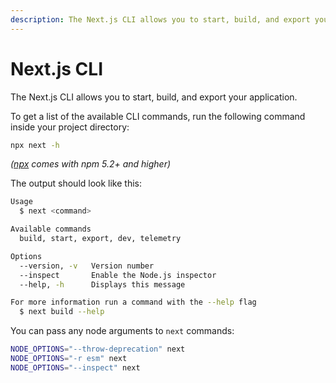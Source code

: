 ```yaml
---
description: The Next.js CLI allows you to start, build, and export your application. Learn more about it here.
---
```


# Next.js CLI

The Next.js CLI allows you to start, build, and export your application.

To get a list of the available CLI commands, run the following command inside your project directory:

```bash
npx next -h
```

_([npx](https://medium.com/@maybekatz/introducing-npx-an-npm-package-runner-55f7d4bd282b) comes with npm 5.2+ and higher)_

The output should look like this:

```bash
Usage
  $ next <command>

Available commands
  build, start, export, dev, telemetry

Options
  --version, -v   Version number
  --inspect       Enable the Node.js inspector
  --help, -h      Displays this message

For more information run a command with the --help flag
  $ next build --help
```

You can pass any node arguments to `next` commands:

```bash
NODE_OPTIONS="--throw-deprecation" next
NODE_OPTIONS="-r esm" next
NODE_OPTIONS="--inspect" next
```
